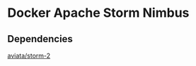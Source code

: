 # Docker Apache Storm Nimbus

## Dependencies
[aviata/storm-2](https://registry.hub.docker.com/u/aviata/storm-2)
